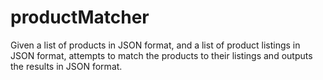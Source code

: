 # productMatcher

Given a list of products in JSON format, and a list of product listings in JSON format, attempts to match the products to their listings and outputs the results in JSON format.
